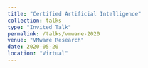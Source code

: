 ```yaml
---
title: "Certified Artificial Intelligence"
collection: talks
type: "Invited Talk"
permalink: /talks/vmware-2020
venue: "VMware Research"
date: 2020-05-20
location: "Virtual"
---
```


